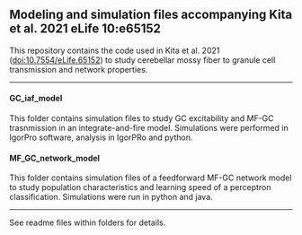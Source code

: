 ## Modeling and simulation files accompanying Kita et al. 2021 eLife 10:e65152

This repository contains the code used in Kita et al. 2021 ([doi:10.7554/eLife.65152](https://elifesciences.org/articles/65152)) to study cerebellar mossy fiber to granule cell transmission and network properties.
  
  ---
#### __GC_iaf_model__  
This folder contains simulation files to study GC excitability and MF-GC trasnmission in an integrate-and-fire model. Simulations were performed in IgorPro software, analysis in IgorPRo and python.

#### __MF_GC_network_model__  
This folder contains simulation files of a feedforward MF-GC network model to study population characteristics and learning speed of a perceptron classification. Simulations were run in python and java.
  
  ---  
See readme files within folders for details.  
